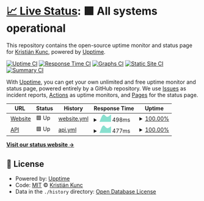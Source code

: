 # [📈 Live Status](https://status.vatnotif.kristn.co.uk): <!--live status--> **🟩 All systems operational**

This repository contains the open-source uptime monitor and status page for [Kristián Kunc](https://kristn.co.uk), powered by [Upptime](https://github.com/upptime/upptime).

[![Uptime CI](https://github.com/kristiankunc/vatnotif-upptime/workflows/Uptime%20CI/badge.svg)](https://github.com/kristiankunc/vatnotif-upptime/actions?query=workflow%3A%22Uptime+CI%22)
[![Response Time CI](https://github.com/kristiankunc/vatnotif-upptime/workflows/Response%20Time%20CI/badge.svg)](https://github.com/kristiankunc/vatnotif-upptime/actions?query=workflow%3A%22Response+Time+CI%22)
[![Graphs CI](https://github.com/kristiankunc/vatnotif-upptime/workflows/Graphs%20CI/badge.svg)](https://github.com/kristiankunc/vatnotif-upptime/actions?query=workflow%3A%22Graphs+CI%22)
[![Static Site CI](https://github.com/kristiankunc/vatnotif-upptime/workflows/Static%20Site%20CI/badge.svg)](https://github.com/kristiankunc/vatnotif-upptime/actions?query=workflow%3A%22Static+Site+CI%22)
[![Summary CI](https://github.com/kristiankunc/vatnotif-upptime/workflows/Summary%20CI/badge.svg)](https://github.com/kristiankunc/vatnotif-upptime/actions?query=workflow%3A%22Summary+CI%22)

With [Upptime](https://upptime.js.org), you can get your own unlimited and free uptime monitor and status page, powered entirely by a GitHub repository. We use [Issues](https://github.com/kristiankunc/vatnotif-upptime/issues) as incident reports, [Actions](https://github.com/kristiankunc/vatnotif-upptime/actions) as uptime monitors, and [Pages](https://status.vatnotif.kristn.co.uk) for the status page.

<!--start: status pages-->
<!-- This summary is generated by Upptime (https://github.com/upptime/upptime) -->
<!-- Do not edit this manually, your changes will be overwritten -->
<!-- prettier-ignore -->
| URL | Status | History | Response Time | Uptime |
| --- | ------ | ------- | ------------- | ------ |
| <img alt="" src="https://icons.duckduckgo.com/ip3/vatnotif.kristn.co.uk.ico" height="13"> [Website](https://vatnotif.kristn.co.uk/) | 🟩 Up | [website.yml](https://github.com/kristiankunc/vatnotif-upptime/commits/HEAD/history/website.yml) | <details><summary><img alt="Response time graph" src="./graphs/website/response-time-week.png" height="20"> 498ms</summary><br><a href="https://status.vatnotif.kristn.co.uk/history/website"><img alt="Response time 498" src="https://img.shields.io/endpoint?url=https%3A%2F%2Fraw.githubusercontent.com%2Fkristiankunc%2Fvatnotif-upptime%2FHEAD%2Fapi%2Fwebsite%2Fresponse-time.json"></a><br><a href="https://status.vatnotif.kristn.co.uk/history/website"><img alt="24-hour response time 558" src="https://img.shields.io/endpoint?url=https%3A%2F%2Fraw.githubusercontent.com%2Fkristiankunc%2Fvatnotif-upptime%2FHEAD%2Fapi%2Fwebsite%2Fresponse-time-day.json"></a><br><a href="https://status.vatnotif.kristn.co.uk/history/website"><img alt="7-day response time 498" src="https://img.shields.io/endpoint?url=https%3A%2F%2Fraw.githubusercontent.com%2Fkristiankunc%2Fvatnotif-upptime%2FHEAD%2Fapi%2Fwebsite%2Fresponse-time-week.json"></a><br><a href="https://status.vatnotif.kristn.co.uk/history/website"><img alt="30-day response time 498" src="https://img.shields.io/endpoint?url=https%3A%2F%2Fraw.githubusercontent.com%2Fkristiankunc%2Fvatnotif-upptime%2FHEAD%2Fapi%2Fwebsite%2Fresponse-time-month.json"></a><br><a href="https://status.vatnotif.kristn.co.uk/history/website"><img alt="1-year response time 498" src="https://img.shields.io/endpoint?url=https%3A%2F%2Fraw.githubusercontent.com%2Fkristiankunc%2Fvatnotif-upptime%2FHEAD%2Fapi%2Fwebsite%2Fresponse-time-year.json"></a></details> | <details><summary><a href="https://status.vatnotif.kristn.co.uk/history/website">100.00%</a></summary><a href="https://status.vatnotif.kristn.co.uk/history/website"><img alt="All-time uptime 100.00%" src="https://img.shields.io/endpoint?url=https%3A%2F%2Fraw.githubusercontent.com%2Fkristiankunc%2Fvatnotif-upptime%2FHEAD%2Fapi%2Fwebsite%2Fuptime.json"></a><br><a href="https://status.vatnotif.kristn.co.uk/history/website"><img alt="24-hour uptime 100.00%" src="https://img.shields.io/endpoint?url=https%3A%2F%2Fraw.githubusercontent.com%2Fkristiankunc%2Fvatnotif-upptime%2FHEAD%2Fapi%2Fwebsite%2Fuptime-day.json"></a><br><a href="https://status.vatnotif.kristn.co.uk/history/website"><img alt="7-day uptime 100.00%" src="https://img.shields.io/endpoint?url=https%3A%2F%2Fraw.githubusercontent.com%2Fkristiankunc%2Fvatnotif-upptime%2FHEAD%2Fapi%2Fwebsite%2Fuptime-week.json"></a><br><a href="https://status.vatnotif.kristn.co.uk/history/website"><img alt="30-day uptime 100.00%" src="https://img.shields.io/endpoint?url=https%3A%2F%2Fraw.githubusercontent.com%2Fkristiankunc%2Fvatnotif-upptime%2FHEAD%2Fapi%2Fwebsite%2Fuptime-month.json"></a><br><a href="https://status.vatnotif.kristn.co.uk/history/website"><img alt="1-year uptime 100.00%" src="https://img.shields.io/endpoint?url=https%3A%2F%2Fraw.githubusercontent.com%2Fkristiankunc%2Fvatnotif-upptime%2FHEAD%2Fapi%2Fwebsite%2Fuptime-year.json"></a></details>
| <img alt="" src="https://icons.duckduckgo.com/ip3/vatnotif-api.kristn.co.uk.ico" height="13"> [API](https://vatnotif-api.kristn.co.uk/) | 🟩 Up | [api.yml](https://github.com/kristiankunc/vatnotif-upptime/commits/HEAD/history/api.yml) | <details><summary><img alt="Response time graph" src="./graphs/api/response-time-week.png" height="20"> 477ms</summary><br><a href="https://status.vatnotif.kristn.co.uk/history/api"><img alt="Response time 477" src="https://img.shields.io/endpoint?url=https%3A%2F%2Fraw.githubusercontent.com%2Fkristiankunc%2Fvatnotif-upptime%2FHEAD%2Fapi%2Fapi%2Fresponse-time.json"></a><br><a href="https://status.vatnotif.kristn.co.uk/history/api"><img alt="24-hour response time 498" src="https://img.shields.io/endpoint?url=https%3A%2F%2Fraw.githubusercontent.com%2Fkristiankunc%2Fvatnotif-upptime%2FHEAD%2Fapi%2Fapi%2Fresponse-time-day.json"></a><br><a href="https://status.vatnotif.kristn.co.uk/history/api"><img alt="7-day response time 477" src="https://img.shields.io/endpoint?url=https%3A%2F%2Fraw.githubusercontent.com%2Fkristiankunc%2Fvatnotif-upptime%2FHEAD%2Fapi%2Fapi%2Fresponse-time-week.json"></a><br><a href="https://status.vatnotif.kristn.co.uk/history/api"><img alt="30-day response time 477" src="https://img.shields.io/endpoint?url=https%3A%2F%2Fraw.githubusercontent.com%2Fkristiankunc%2Fvatnotif-upptime%2FHEAD%2Fapi%2Fapi%2Fresponse-time-month.json"></a><br><a href="https://status.vatnotif.kristn.co.uk/history/api"><img alt="1-year response time 477" src="https://img.shields.io/endpoint?url=https%3A%2F%2Fraw.githubusercontent.com%2Fkristiankunc%2Fvatnotif-upptime%2FHEAD%2Fapi%2Fapi%2Fresponse-time-year.json"></a></details> | <details><summary><a href="https://status.vatnotif.kristn.co.uk/history/api">100.00%</a></summary><a href="https://status.vatnotif.kristn.co.uk/history/api"><img alt="All-time uptime 100.00%" src="https://img.shields.io/endpoint?url=https%3A%2F%2Fraw.githubusercontent.com%2Fkristiankunc%2Fvatnotif-upptime%2FHEAD%2Fapi%2Fapi%2Fuptime.json"></a><br><a href="https://status.vatnotif.kristn.co.uk/history/api"><img alt="24-hour uptime 100.00%" src="https://img.shields.io/endpoint?url=https%3A%2F%2Fraw.githubusercontent.com%2Fkristiankunc%2Fvatnotif-upptime%2FHEAD%2Fapi%2Fapi%2Fuptime-day.json"></a><br><a href="https://status.vatnotif.kristn.co.uk/history/api"><img alt="7-day uptime 100.00%" src="https://img.shields.io/endpoint?url=https%3A%2F%2Fraw.githubusercontent.com%2Fkristiankunc%2Fvatnotif-upptime%2FHEAD%2Fapi%2Fapi%2Fuptime-week.json"></a><br><a href="https://status.vatnotif.kristn.co.uk/history/api"><img alt="30-day uptime 100.00%" src="https://img.shields.io/endpoint?url=https%3A%2F%2Fraw.githubusercontent.com%2Fkristiankunc%2Fvatnotif-upptime%2FHEAD%2Fapi%2Fapi%2Fuptime-month.json"></a><br><a href="https://status.vatnotif.kristn.co.uk/history/api"><img alt="1-year uptime 100.00%" src="https://img.shields.io/endpoint?url=https%3A%2F%2Fraw.githubusercontent.com%2Fkristiankunc%2Fvatnotif-upptime%2FHEAD%2Fapi%2Fapi%2Fuptime-year.json"></a></details>

<!--end: status pages-->

[**Visit our status website →**](https://status.vatnotif.kristn.co.uk)

## 📄 License

- Powered by: [Upptime](https://github.com/upptime/upptime)
- Code: [MIT](./LICENSE) © [Kristián Kunc](https://kristn.co.uk)
- Data in the `./history` directory: [Open Database License](https://opendatacommons.org/licenses/odbl/1-0/)
